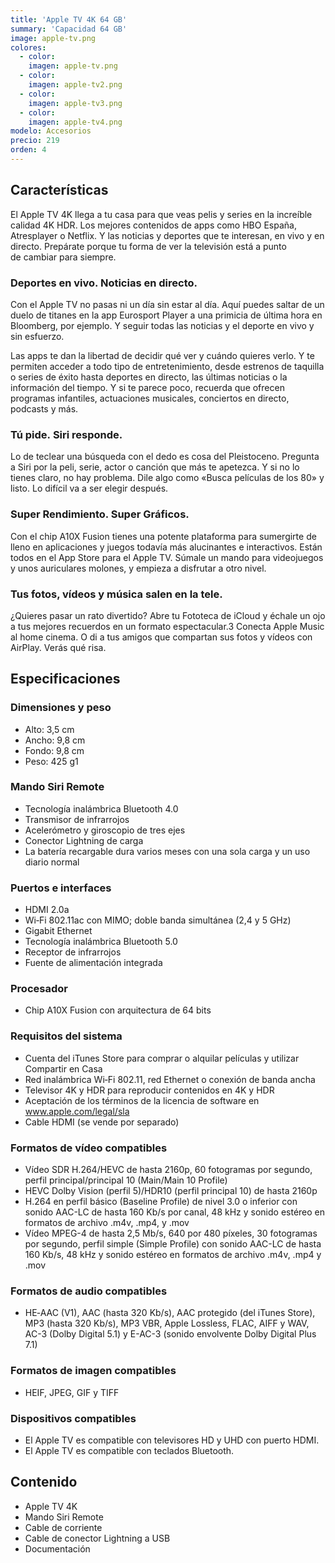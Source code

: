 ```yaml
---
title: 'Apple TV 4K 64 GB'
summary: 'Capacidad 64 GB'
image: apple-tv.png
colores:
  - color:
    imagen: apple-tv.png
  - color:
    imagen: apple-tv2.png
  - color:
    imagen: apple-tv3.png
  - color:
    imagen: apple-tv4.png
modelo: Accesorios
precio: 219
orden: 4
---
```


## Características

El Apple TV 4K llega a tu casa para que veas pelis y series en la increíble calidad 4K HDR. Los mejores contenidos de apps como HBO España, Atresplayer o Netflix. Y las noticias y deportes que te interesan, en vivo y en directo. Prepárate porque tu forma de ver la televisión está a punto de cambiar para siempre.

### Deportes en vivo. Noticias en directo.

Con el Apple TV no pasas ni un día sin estar al día. Aquí puedes saltar de un duelo de titanes en la app Eurosport Player a una primicia de última hora en Bloomberg, por ejemplo. Y seguir todas las noticias y el deporte en vivo y sin esfuerzo.

Las apps te dan la libertad de decidir qué ver y cuándo quieres verlo. Y te permiten acceder a todo tipo de entretenimiento, desde estrenos de taquilla o series de éxito hasta deportes en directo, las últimas noticias o la información del tiempo. Y si te parece poco, recuerda que ofrecen programas infantiles, actuaciones musicales, conciertos en directo, podcasts y más.

### Tú pide. Siri responde.

Lo de teclear una búsqueda con el dedo es cosa del Pleistoceno. Pregunta a Siri por la peli, serie, actor o canción que más te apetezca. Y si no lo tienes claro, no hay problema. Dile algo como «Busca películas de los 80» y listo. Lo difícil va a ser elegir después.

### Super Rendimiento. Super Gráficos.

Con el chip A10X Fusion tienes una potente plataforma para sumergirte de lleno en aplicaciones y juegos todavía más alucinantes e interactivos. Están todos en el App Store para el Apple TV. Súmale un mando para videojuegos y unos auriculares molones, y empieza a disfrutar a otro nivel.

### Tus fotos, vídeos y música salen en la tele.

¿Quieres pasar un rato divertido? Abre tu Fototeca de iCloud y échale un ojo a tus mejores recuerdos en un formato espectacular.3 Conecta Apple Music al home cinema. O di a tus amigos que compartan sus fotos y vídeos con AirPlay. Verás qué risa.

## Especificaciones

### Dimensiones y peso

  - Alto: 3,5 cm
  - Ancho: 9,8 cm
  - Fondo: 9,8 cm
  - Peso: 425 g1

### Mando Siri Remote

  - Tecnología inalámbrica Bluetooth 4.0
  - Transmisor de infrarrojos
  - Acelerómetro y giroscopio de tres ejes
  - Conector Lightning de carga
  - La batería recargable dura varios meses con una sola carga y un uso diario normal

### Puertos e interfaces

  - HDMI 2.0a
  - Wi‑Fi 802.11ac con MIMO; doble banda simultánea (2,4 y 5 GHz)
  - Gigabit Ethernet
  - Tecnología inalámbrica Bluetooth 5.0
  - Receptor de infrarrojos
  - Fuente de alimentación integrada

### Procesador

  - Chip A10X Fusion con arquitectura de 64 bits

### Requisitos del sistema

  - Cuenta del iTunes Store para comprar o alquilar películas y utilizar Compartir en Casa
  - Red inalámbrica Wi‑Fi 802.11, red Ethernet o conexión de banda ancha
  - Televisor 4K y HDR para reproducir contenidos en 4K y HDR
  - Aceptación de los términos de la licencia de software en www.apple.com/legal/sla
  - Cable HDMI (se vende por separado)

### Formatos de vídeo compatibles

  - Vídeo SDR H.264/HEVC de hasta 2160p, 60 fotogramas por segundo, perfil principal/principal 10 (Main/Main 10 Profile)
  - HEVC Dolby Vision (perfil 5)/HDR10 (perfil principal 10) de hasta 2160p
  - H.264 en perfil básico (Baseline Profile) de nivel 3.0 o inferior con sonido AAC-LC de hasta 160 Kb/s por canal, 48 kHz y sonido estéreo en formatos de archivo .m4v, .mp4, y .mov
  - Vídeo MPEG-4 de hasta 2,5 Mb/s, 640 por 480 píxeles, 30 fotogramas por segundo, perfil simple (Simple Profile) con sonido AAC-LC de hasta 160 Kb/s, 48 kHz y sonido estéreo en formatos de archivo .m4v, .mp4 y .mov

### Formatos de audio compatibles

  - HE‑AAC (V1), AAC (hasta 320 Kb/s), AAC protegido (del iTunes Store), MP3 (hasta 320 Kb/s), MP3 VBR, Apple Lossless, FLAC, AIFF y WAV, AC-3 (Dolby Digital 5.1) y E-AC-3 (sonido envolvente Dolby Digital Plus 7.1)

### Formatos de imagen compatibles

  - HEIF, JPEG, GIF y TIFF

### Dispositivos compatibles

  - El Apple TV es compatible con televisores HD y UHD con puerto HDMI.
  - El Apple TV es compatible con teclados Bluetooth.

## Contenido

  - Apple TV 4K
  - Mando Siri Remote
  - Cable de corriente
  - Cable de conector Lightning a USB
  - Documentación
